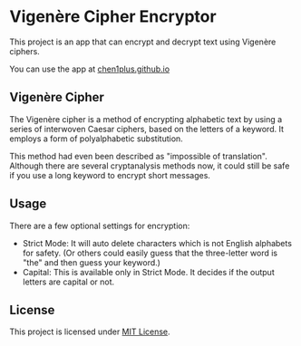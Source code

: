 # Vigenère Cipher Encryptor

This project is an app that can encrypt and decrypt text using Vigenère ciphers.

You can use the app at [chen1plus.github.io](https://chen1plus.github.io/vigenere-cipher-encryptor/)

## Vigenère Cipher

The Vigenère cipher is a method of encrypting alphabetic text by using a series of interwoven Caesar ciphers, based on the letters of a keyword. It employs a form of polyalphabetic substitution.

This method had even been described as "impossible of translation". Although there are several cryptanalysis methods now, it could still be safe if you use a long keyword to encrypt short messages.

## Usage

There are a few optional settings for encryption:

- Strict Mode: It will auto delete characters which is not English alphabets for safety. (Or others could easily guess that the three-letter word is "the" and then guess your keyword.)
- Capital: This is available only in Strict Mode. It decides if the output letters are capital or not.

## License

This project is licensed under [MIT License](./LICENSE).
